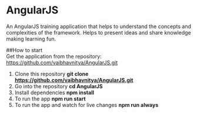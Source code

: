 # AngularJS
An AngularJS training application that helps to understand the concepts and complexities of the framework. Helps to present ideas and share knowledge making learning fun.

##How to start
<br />
Get the application from the repository: 
https://github.com/vaibhavnitya/AngularJS.git <br />
1. Clone this repository 
**git clone https://github.com/vaibhavnitya/AngularJS.git** <br />
2. Go into the repository
**cd AngularJS** <br />
3. Install dependencies
**npm install** <br />
4. To run the app
**npm run start** <br />
5. To run the app and watch for live changes
**npm run always** <br />
